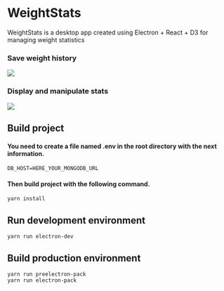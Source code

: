 # WeightStats

WeightStats is a desktop app created using Electron + React + D3 for managing
weight statistics

### Save weight history

<img src="https://media.giphy.com/media/SGWpXF2ct8yO8Ze3y7/giphy.gif"/>

### Display and manipulate stats

<img src="https://media.giphy.com/media/3XByitL8eHDdkMYWRb/giphy.gif"/>

## Build project

#### You need to create a file named .env in the root directory with the next information.

```
DB_HOST=HERE_YOUR_MONGODB_URL
```

#### Then build project with the following command.

```
yarn install
```

## Run development environment

```
yarn run electron-dev
```

## Build production environment

```
yarn run preelectron-pack
yarn run electron-pack
```

